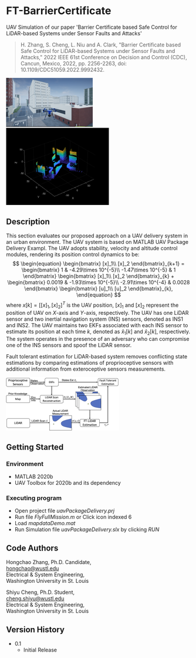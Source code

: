# FT-BarrierCertificate

UAV Simulation of our paper 'Barrier Certificate based Safe Control for LiDAR-based Systems under Sensor Faults and Attacks'

> H. Zhang, S. Cheng, L. Niu and A. Clark, "Barrier Certificate based Safe Control for LiDAR-based Systems under Sensor Faults and Attacks," 2022 IEEE 61st Conference on Decision and Control (CDC), Cancun, Mexico, 2022, pp. 2256-2263, doi: 10.1109/CDC51059.2022.9992432.

<img src="Figures/image.png" alt="image" style="zoom: 23%;" /> <img src="Figures/lidar.png" alt="lidar" style="zoom: 40%;" />

## Description

This section evaluates our proposed approach on a UAV delivery system in an urban environment.
The UAV system is based on MATLAB UAV Package Delivery Exampl. The UAV adopts stability, velocity and altitude control modules, rendering its position control dynamics to be: 
$$
\begin{equation}
    \begin{bmatrix}
    [x]_1\\
    [x]_2
    \end{bmatrix}_{k+1}
    =
    \begin{bmatrix}
    1 & -4.29\times 10^{-5}\\
    -1.47\times 10^{-5} & 1
    \end{bmatrix}
    \begin{bmatrix}
    [x]_1\\
    [x]_2
    \end{bmatrix}_{k}
    +
    \begin{bmatrix}
    0.0019 & -1.93\times 10^{-5}\\
    -2.91\times 10^{-4} & 0.0028
    \end{bmatrix}
    \begin{bmatrix}
    [u]_1\\
    [u]_2
    \end{bmatrix}_{k},
\end{equation}
$$
where $x[k]=[[x]_1,[x]_2]^T$ is the UAV position, $[x]_1$ and $[x]_2$ represent the position of UAV on $X$-axis and $Y$-axis, respectively. The UAV has one LiDAR sensor and two inertial navigation system (INS) sensors, denoted as INS1 and INS2. The UAV maintains two EKFs associated with each INS sensor to estimate its position at each time $k$, denoted as $\hat{x}_1[k]$ and $\hat{x}_2[k]$, respectively. The system operates in the presence of an adversary who can compromise one of the INS sensors and spoof the LiDAR sensor. 

Fault tolerant estimation for LiDAR-based system removes conflicting state estimations by comparing estimations of proprioceptive sensors with additional information from exteroceptive sensors measurements. 

 <img src="Figures/FT-Est5.png" alt="FT-Est5" style="zoom:50%;" />

## Getting Started

### Environment

* MATLAB 2020b
* UAV Toolbox for 2020b and its dependency

### Executing program

* Open project file *uavPackageDelivery.prj*
* Run file *FlyFullMission.m* or Click icon indexed 6
* Load *mapdataDemo.mat*
* Run Simulation file *uavPackageDelivery.slx* by clicking *RUN*

## Code Authors

Hongchao Zhang, Ph.D. Candidate, \
hongchao@wustl.edu\
Electrical & System Engineering, \
Washington University in St. Louis



Shiyu Cheng, Ph.D. Student, \
cheng.shiyu@wustl.edu\
Electrical & System Engineering, \
Washington University in St. Louis

## Version History

* 0.1
  * Initial Release
